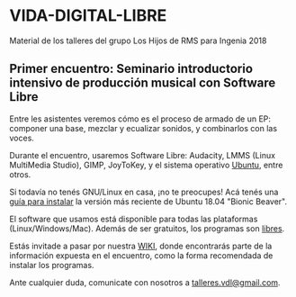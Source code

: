 # VIDA-DIGITAL-LIBRE
Material de los talleres del grupo Los Hijos de RMS para Ingenia 2018

## Primer encuentro: Seminario introductorio intensivo de producción musical con Software Libre

Entre les asistentes veremos cómo es el proceso de armado de un EP: componer una base, mezclar y ecualizar sonidos, y combinarlos con las voces.

Durante el encuentro, usaremos Software Libre: Audacity, LMMS (Linux MultiMedia Studio), GIMP, JoyToKey, y el sistema operativo [Ubuntu](https://www.ubuntu.com/download/desktop), entre otros.

Si todavía no tenés GNU/Linux en casa, ¡no te preocupes! Acá tenés una [guía para instalar](https://www.muylinux.com/2018/06/18/guia-instalacion-ubuntu-18-04-lts/) la versión más reciente de Ubuntu 18.04 "Bionic Beaver".

El software que usamos está disponible para todas las plataformas (Linux/Windows/Mac). Además de ser gratuitos, los programas son [libres](https://www.gnu.org/philosophy/free-sw.es.html). 

Estás invitade a pasar por nuestra [WIKI](https://github.com/CutSomeSlack/VIDA-DIGITAL-LIBRE/wiki), donde encontrarás parte de la información expuesta en el encuentro, como la forma recomendada de instalar los programas.

Ante cualquier duda, comunicate con nosotros a <talleres.vdl@gmail.com>.
